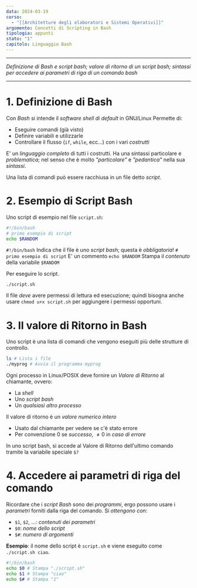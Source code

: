 ```yaml
---
data: 2024-03-19
corso:
  - "[[Architetture degli elaboratori e Sistemi Operativi]]"
argomento: Concetti di Scripting in Bash
tipologia: appunti
stato: "1"
capitolo: Linguaggio Bash
---
```

- - -
*Definizione di Bash e script bash; valore di ritorno di un script bash; sintassi per accedere ai parametri di riga di un comando bash*
- - -
# 1. Definizione di Bash
Con *Bash* si intende il *software shell di default* in GNU/Linux
Permette di:
- Eseguire comandi (già visto)
- Definire variabili e utilizzarle
- Controllare il flusso (`if`, `while`, ecc...) con i vari *costrutti*

E' un *linguaggio completo* di tutti i costrutti.
Ha una sintassi particolare e *problematica*; nel senso che è molto *"particolare"* e *"pedantica"* nella sua *sintassi*.

Una lista di comandi può essere racchiusa in un file detto *script*.

# 2. Esempio di Script Bash
Uno script di esempio nel file `script.sh`:
```bash
#!/bin/bash
# primo esempio di script
echo $RANDOM
```

`#!/bin/bash` Indica che il file è uno *script bash*; questa è *obbligatoria*!
`# primo esempio di script` E' un commento
`echo $RANDOM` Stampa il *contenuto* della variabile `$RANDOM`

Per eseguire lo script.
```
./script.sh
```
Il file *deve* avere permessi di lettura ed esecuzione; quindi bisogna anche usare `chmod u+x script.sh` per aggiungere i permessi opportuni.

# 3. Il valore di Ritorno in Bash

Uno script è una lista di comandi che vengono eseguiti più delle strutture di controllo.
```bash
ls # Lista i file
./myprog # Avvia il programma myprog
```

Ogni processo in Linux/POSIX deve fornire un *Valore di Ritorno* al chiamante, ovvero:
- La *shell*
- Uno *script bash*
- Un *qualsiasi altro processo*

Il valore di ritorno è un *valore numerico intero*
- Usato dal chiamante per vedere se c'è stato errore
- Per convenzione $0$ se *successo*, $\neq 0$ in *caso di errore*

In uno script bash, si accede al Valore di Ritorno dell'ultimo comando tramite la variabile speciale `$?`

# 4. Accedere ai parametri di riga del comando
Ricordare che i *script Bash* sono dei *programmi*, ergo possono usare i *parametri* forniti dalla riga del comando.
Si *ottengono con*:
- `$1`, `$2`, ...: *contenuti dei parametri*
- `$0`: *nome dello script*
- `$#`: *numero di argomenti*

**Esempio**: il nome dello script è `script.sh` e viene eseguito come `./script.sh ciao`.
```bash
#!/bin/bash
echo $0 # Stampa "./script.sh"
echo $1 # Stampa "ciao"
echo $# # Stampa "1"
```
